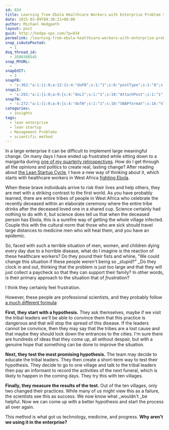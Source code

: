 ```yaml
---
id: 834
title: Learning from Ebola Healthcare Workers with Enterprise Problem Solving
date: 2015-03-09T09:30:21+00:00
author: Michael Hedgpeth
layout: post
guid: http://hedge-ops.com/?p=834
permalink: /learning-from-ebola-healthcare-workers-with-enterprise-problem-solving/
snap_isAutoPosted:
  - 1
dsq_thread_id:
  - 3580388545
snap_MYURL:
  - 
snapEdIT:
  - 1
snapFB:
  - 's:362:"a:1:{i:0;a:12:{s:4:"doFB";s:1:"1";s:8:"postType";s:1:"A";s:10:"AttachPost";s:1:"2";s:10:"SNAPformat";s:16:"%TITLE% - %SURL%";s:9:"isAutoImg";s:1:"A";s:8:"imgToUse";s:0:"";s:9:"isAutoURL";s:1:"A";s:8:"urlToUse";s:0:"";s:11:"isPrePosted";s:1:"1";s:8:"isPosted";s:1:"1";s:4:"pgID";s:35:"10152471133176268_10152616610551268";s:5:"pDate";s:19:"2015-03-09 14:30:53";}}";'
snapLI:
  - 's:292:"a:1:{i:0;a:9:{s:4:"doLI";s:1:"1";s:10:"AttachPost";s:1:"1";s:10:"SNAPformat";s:41:"New post has been published on %SITENAME%";s:11:"SNAPformatT";s:18:"New Post - %TITLE%";s:9:"isAutoImg";s:1:"A";s:8:"imgToUse";s:0:"";s:9:"isAutoURL";s:1:"A";s:8:"urlToUse";s:0:"";s:11:"isPrePosted";s:1:"1";}}";'
snapTW:
  - 's:272:"a:1:{i:0;a:9:{s:4:"doTW";s:1:"1";s:10:"SNAPformat";s:16:"%TITLE% - %SURL%";s:8:"attchImg";s:1:"1";s:9:"isAutoImg";s:1:"A";s:8:"imgToUse";s:0:"";s:11:"isPrePosted";s:1:"1";s:8:"isPosted";s:1:"1";s:4:"pgID";s:18:"574940433706418176";s:5:"pDate";s:19:"2015-03-09 14:30:56";}}";'
categories:
  - insights
tags:
  - lean enterprise
  - lean startup
  - Management Problems
  - scientific method
---
```

In a large enterprise it can be difficult to implement large meaningful change. On many days I have ended up frustrated while sitting down to a margarita during [one of my quarterly retrospectives](http://hedge-ops.com/measure-for-reality/ "Measure for Reality"). How do I get through all the opinions and politics to create real, lasting change? After reading about <a title="The Lean Startup Cycle" href="http://hedge-ops.com/the-lean-startup-cycle/" target="_blank">the Lean Startup Cycle</a>, I have a new way of thinking about it, which starts with healthcare workers in West Africa <a title="Economist: Ebola" href="http://www.economist.com/news/international/21625813-ebola-epidemic-west-africa-poses-catastrophic-threat-region-and-could-yet" target="_blank">fighting Ebola</a>.

When these brave individuals arrive to risk their lives and help others, they are met with a striking contrast to the first world. As you have probably learned, there are entire tribes of people in West Africa who celebrate the recently deceased within an elaborate ceremony where the entire tribe drinks after the deceased loved one in a shared cup. Science certainly had nothing to do with it, but science does tell us that when the deceased person has Ebola, this is a surefire way of getting the whole village infected. Couple this with the cultural norm that those who are sick should travel large distances to medicine men who will heal them, and you have an epidemic.

So, faced with such a terrible situation of men, women, and children dying every day due to a horrible disease, what do I imagine is the reaction of these healthcare workers? Do they pound their fists and whine, "We could change this situation if these people weren't being so _stupid?" _Do they clock in and out, thinking that the problem is just too large and that they will just collect a paycheck so that they can support their family? In other words, is their primary approach to the situation that of _frustration_?<!--more-->

I think they certainly feel frustration.

However, these people are professional scientists, and they probably follow <a title="Scientific Method" href="http://en.wikipedia.org/wiki/Scientific_method" target="_blank">a much different formula</a>:

**First, they start with a hypothesis.** They ask themselves, maybe if we visit the tribal leaders we'll be able to convince them that this practice is dangerous and that will stop the spread of this disease. If the leaders cannot be convince, then they may say that the tribes are a lost cause and that maybe they should lock down the entrances to the cities. I'm sure there are hundreds of ideas that they come up, all without despair, but with a genuine hope that something can be done to improve the situation.

**Next, they test the most promising hypothesis.** The team may decide to educate the tribal leaders. They then create a short-term way to test their hypothesis. They decide to go to one village and talk to the tribal leaders then pay an informant to record the activities of the next funeral, which is likely to happen in the coming days. They try this with ten villages.

**Finally, they measure the results of the test.** Out of the ten villages, only two changed their practices. While many of us might view this as a failure, the scientists see this as success. We now know what _wouldn't _be helpful. Now we can come up with a better hypothesis and start the process all over again.

This method is what got us technology, medicine, and progress. **Why aren't we using it in the enterprise?**